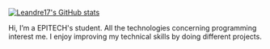 [![Leandre17's GitHub stats](https://github-readme-stats.vercel.app/api?username=Leandre17)](https://github.com/Leandre17/github-readme-stats)

Hi, I’m a EPITECH's student. All the technologies concerning programming interest me. I enjoy improving my technical skills by doing different projects.
